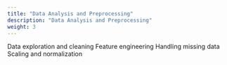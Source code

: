 ```yaml
---
title: "Data Analysis and Preprocessing"
description: "Data Analysis and Preprocessing"
weight: 3
---
```


Data exploration and cleaning
Feature engineering
Handling missing data
Scaling and normalization